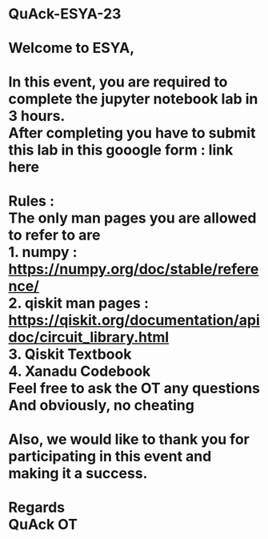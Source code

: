# QuAck-ESYA-23<br><br>Welcome to ESYA,<br><br>In this event, you are required to complete the jupyter notebook lab in 3 hours. <br>After completing you have to submit this lab in this gooogle form : link here<br><br>Rules : <br>  The only man pages you are allowed to refer to are<br>    1. numpy : https://numpy.org/doc/stable/reference/ <br>    2. qiskit man pages : https://qiskit.org/documentation/apidoc/circuit_library.html <br>    3. Qiskit Textbook <br>    4. Xanadu Codebook <br>  Feel free to ask the OT any questions <br>  And obviously, no cheating<br><br>Also, we would like to thank you for participating in this event and making it a success.<br><br>Regards<br>QuAck OT<br>

